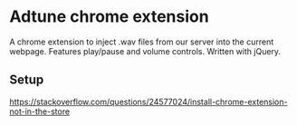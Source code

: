 # Adtune chrome extension

A chrome extension to inject .wav files from our server into the current
webpage.  Features play/pause and volume controls.  Written with jQuery.


## Setup
https://stackoverflow.com/questions/24577024/install-chrome-extension-not-in-the-store
